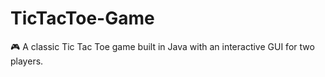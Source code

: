 # TicTacToe-Game
🎮 A classic Tic Tac Toe game built in Java with an interactive GUI for two players.
